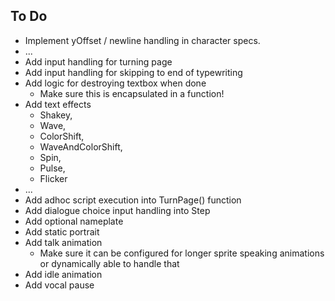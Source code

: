 ## To Do
- Implement yOffset / newline handling in character specs.
- ...
- Add input handling for turning page
- Add input handling for skipping to end of typewriting
- Add logic for destroying textbox when done
  - Make sure this is encapsulated in a function!
- Add text effects
	- Shakey,
	- Wave,
	- ColorShift,
	- WaveAndColorShift,
	- Spin,
	- Pulse,
	- Flicker
- ...
- Add adhoc script execution into TurnPage() function
- Add dialogue choice input handling into Step
- Add optional nameplate
- Add static portrait
- Add talk animation
  - Make sure it can be configured for longer sprite speaking animations or dynamically able to handle that
- Add idle animation
- Add vocal pause